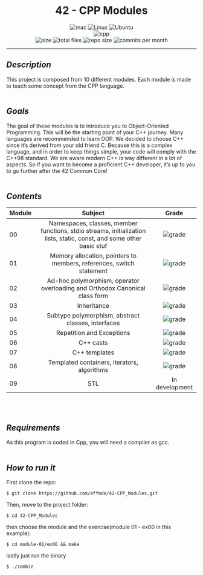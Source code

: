 

<div align="center">

# 42 - CPP Modules

<img alt="mac" src="https://img.shields.io/badge/mac%20os-000000?style=for-the-badge&logo=apple&logoColor=white"/>
<img alt="Linux" src="https://img.shields.io/badge/Linux-FCC624?style=for-the-badge&logo=linux&logoColor=black"/>
<img alt="Ubuntu" src="https://img.shields.io/badge/Ubuntu-E95420?style=for-the-badge&logo=ubuntu&logoColor=white"/>
<br>
<img alt="cpp" src="https://img.shields.io/badge/c++-%2300599C.svg?style=for-the-badge&logo=c%2B%2B&logoColor=white"/>
<br>
<img alt="size" src="https://img.shields.io/github/languages/code-size/affmde/42-CPP_Modules"/>
<img alt="total files" src="https://img.shields.io/github/directory-file-count/affmde/42-CPP_Modules"/>
<img alt="repo size" src="https://img.shields.io/github/repo-size/affmde/42-CPP_Modules"/>
<img alt="commits per month" src="https://img.shields.io/github/commit-activity/m/affmde/42-CPP_Modules"/>
</div>

---

## **_Description_**
This project is composed from 10 different modules. Each module is made to teach some concept  from the CPP language.
<br><br>

## **_Goals_**
The goal of these modules is to introduce you to Object-Oriented Programming.
This will be the starting point of your C++ journey. Many languages are recommended
to learn OOP. We decided to choose C++ since it’s derived from your old friend C.
Because this is a complex language, and in order to keep things simple, your code will
comply with the C++98 standard.
We are aware modern C++ is way different in a lot of aspects. So if you want to
become a proficient C++ developer, it’s up to you to go further after the 42 Common
Core!
<br><br>

## **_Contents_** ##

| Module       | Subject   |  Grade |
| -------------  |:-------------: | :--:|
| 00             | Namespaces, classes, member functions, stdio streams, initialization lists, static, const, and some other basic stuf| ![grade](https://badge42.vercel.app/api/v2/cl10eh4l9000609jpe6hwaodr/project/2670510) |
| 01      |Memory allocation, pointers to members, references, switch statement|![grade](https://badge42.vercel.app/api/v2/cl10eh4l9000609jpe6hwaodr/project/2670510)|
| 02  |Ad-hoc polymorphism, operator overloading and Orthodox Canonical class form|![grade](https://badge42.vercel.app/api/v2/cl10eh4l9000609jpe6hwaodr/project/2670510)|
| 03  |Inheritance|![grade](https://badge42.vercel.app/api/v2/cl10eh4l9000609jpe6hwaodr/project/2670510)
| 04  |Subtype polymorphism, abstract classes, interfaces|![grade](https://badge42.vercel.app/api/v2/cl10eh4l9000609jpe6hwaodr/project/2670510)|
| 05  |Repetition and Exceptions|![grade](https://badge42.vercel.app/api/v2/cl10eh4l9000609jpe6hwaodr/project/2670510)|
| 06  |C++ casts|![grade](https://badge42.vercel.app/api/v2/cl10eh4l9000609jpe6hwaodr/project/2670510)|
| 07  |C++ templates|![grade](https://badge42.vercel.app/api/v2/cl10eh4l9000609jpe6hwaodr/project/2670510)|
| 08  |Templated containers, iterators, algorithms|![grade](https://badge42.vercel.app/api/v2/cl10eh4l9000609jpe6hwaodr/project/2670510)|
| 09  |STL|In development|
<br><br>

## **_Requirements_**
As this program is coded in Cpp, you will need a compiler as gcc.
<br><br>

## **_How to run it_**
First clone the repo:
```
$ git clone https://github.com/affmde/42-CPP_Modules.git

```

Then, move to the project folder:

```
$ cd 42-CPP_Modules
```
then choose the module and the exercise(module 01 - ex00 in this example):

```
$ cd module-01/ex00 && make
```
lastly just run the binary
```
$ ./zombie
```

